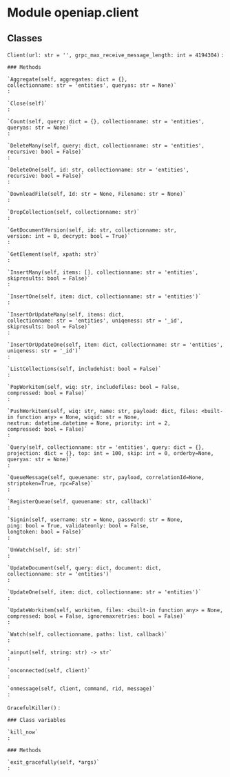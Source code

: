 Module openiap.client
=====================

Classes
-------

`Client(url: str = '', grpc_max_receive_message_length: int = 4194304)`
:   

    ### Methods

    `Aggregate(self, aggregates: dict = {}, collectionname: str = 'entities', queryas: str = None)`
    :

    `Close(self)`
    :

    `Count(self, query: dict = {}, collectionname: str = 'entities', queryas: str = None)`
    :

    `DeleteMany(self, query: dict, collectionname: str = 'entities', recursive: bool = False)`
    :

    `DeleteOne(self, id: str, collectionname: str = 'entities', recursive: bool = False)`
    :

    `DownloadFile(self, Id: str = None, Filename: str = None)`
    :

    `DropCollection(self, collectionname: str)`
    :

    `GetDocumentVersion(self, id: str, collectionname: str, version: int = 0, decrypt: bool = True)`
    :

    `GetElement(self, xpath: str)`
    :

    `InsertMany(self, items: [], collectionname: str = 'entities', skipresults: bool = False)`
    :

    `InsertOne(self, item: dict, collectionname: str = 'entities')`
    :

    `InsertOrUpdateMany(self, items: dict, collectionname: str = 'entities', uniqeness: str = '_id', skipresults: bool = False)`
    :

    `InsertOrUpdateOne(self, item: dict, collectionname: str = 'entities', uniqeness: str = '_id')`
    :

    `ListCollections(self, includehist: bool = False)`
    :

    `PopWorkitem(self, wiq: str, includefiles: bool = False, compressed: bool = False)`
    :

    `PushWorkitem(self, wiq: str, name: str, payload: dict, files: <built-in function any> = None, wiqid: str = None, nextrun: datetime.datetime = None, priority: int = 2, compressed: bool = False)`
    :

    `Query(self, collectionname: str = 'entities', query: dict = {}, projection: dict = {}, top: int = 100, skip: int = 0, orderby=None, queryas: str = None)`
    :

    `QueueMessage(self, queuename: str, payload, correlationId=None, striptoken=True, rpc=False)`
    :

    `RegisterQueue(self, queuename: str, callback)`
    :

    `Signin(self, username: str = None, password: str = None, ping: bool = True, validateonly: bool = False, longtoken: bool = False)`
    :

    `UnWatch(self, id: str)`
    :

    `UpdateDocument(self, query: dict, document: dict, collectionname: str = 'entities')`
    :

    `UpdateOne(self, item: dict, collectionname: str = 'entities')`
    :

    `UpdateWorkitem(self, workitem, files: <built-in function any> = None, compressed: bool = False, ignoremaxretries: bool = False)`
    :

    `Watch(self, collectionname, paths: list, callback)`
    :

    `ainput(self, string: str) ‑> str`
    :

    `onconnected(self, client)`
    :

    `onmessage(self, client, command, rid, message)`
    :

`GracefulKiller()`
:   

    ### Class variables

    `kill_now`
    :

    ### Methods

    `exit_gracefully(self, *args)`
    :